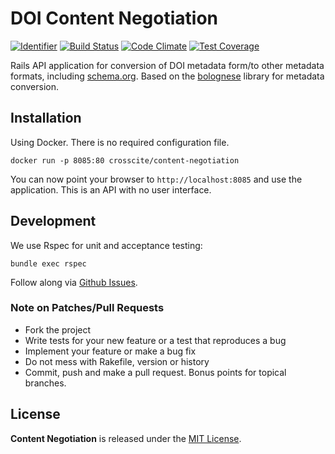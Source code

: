 # DOI Content Negotiation

[![Identifier](https://img.shields.io/badge/doi-10.5438%2Ft1jg--hvhn-fca709.svg)](https://doi.org/10.5438/t1jg-hvhn)
[![Build Status](https://travis-ci.org/crosscite/content-negotiation.svg?branch=master)](https://travis-ci.org/crosscite/content-negotiation) [![Code Climate](https://codeclimate.com/github/crosscite/content-negotiation/badges/gpa.svg)](https://codeclimate.com/github/crosscite/content-negotiation) [![Test Coverage](https://codeclimate.com/github/crosscite/content-negotiation/badges/coverage.svg)](https://codeclimate.com/github/crosscite/content-negotiation/coverage)

Rails API application for conversion of DOI metadata form/to other metadata formats, including [schema.org](https://schema.org). Based on the [bolognese](https://github.com/datacite/bolognese) library for metadata conversion.

## Installation

Using Docker. There is no required configuration file.

```
docker run -p 8085:80 crosscite/content-negotiation
```

You can now point your browser to `http://localhost:8085` and use the application.
This is an API with no user interface.

## Development

We use Rspec for unit and acceptance testing:

```
bundle exec rspec
```

Follow along via [Github Issues](https://github.com/crosscite/content-negotiation/issues).

### Note on Patches/Pull Requests

* Fork the project
* Write tests for your new feature or a test that reproduces a bug
* Implement your feature or make a bug fix
* Do not mess with Rakefile, version or history
* Commit, push and make a pull request. Bonus points for topical branches.

## License
**Content Negotiation** is released under the [MIT License](https://github.com/crosscite/content-negotiation/blob/master/LICENSE).
